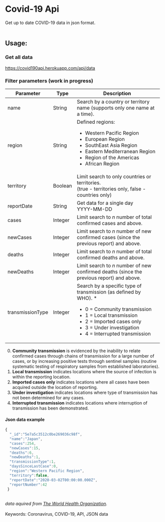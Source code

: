 # Covid-19 Api
Get up to date COVID-19 data in json format. <br><br>

## Usage:

### Get all data
https://covid190api.herokuapp.com/api/data

### Filter parameters (work in progress)
Parameter | Type | Description
------------ | ------------- | -------------
name | String | Search by a country or territory name (supports only one name at a time).
region | String | Defined regions: <ul><li>Western Pacific Region</li><li>European Region</li><li>SouthEast Asia Region</li><li>Eastern Mediterranean Region</li><li>Region of the Americas</li><li>African Region</li></ul>
territory | Boolean | Limit search to only countries or territories.<br>(true - territories only, false - countries only)
reportDate | String | Get data for a single day<br>YYYY-MM-DD
cases | Integer | Limit search to *n* number of total confirmed cases and above.
newCases | Integer | Limit search to *n* number of new confirmed cases (since the previous report) and above.
deaths | Integer | Limit search to *n* number of total confirmed deaths and above.
newDeaths | Integer |  Limit search to *n* number of new confirmed deaths (since the previous report) and above.
transmissionType | Integer | Search by a specific type of transmission (as defined by WHO). * <ul><li>0 = Community transmission</li><li>1 = Local transmission</li><li>2 = Imported cases only</li><li>3 = Under investigation</li><li>4 = Interrupted transmission</li></ul>

0. **Community transmission** is evidenced by the inability to relate confirmed cases through chains of transmission for a large number of cases, or by increasing positive tests through sentinel samples (routine systematic testing of respiratory samples from established laboratories).
1. **Local transmission** indicates locations where the source of infection is within the reporting location.
2. **Imported cases only** indicates locations where all cases have been acquired outside the location of reporting.
3. **Under investigation** indicates locations where type of transmission has not been determined for any cases.
4. **Interrupted transmission** indicates locations where interruption of transmission has been demonstrated.
#### Json data example
```javascript
{
  "_id":"5e7a5c3512c0be269036c98f",
  "name":"Japan",
  "cases":254,
  "newCases":15,
  "deaths":6,
  "newDeaths":1,
  "transmissionType":1,
  "daysSinceLastCase":0,
  "region":"Western Pacific Region",
  "territory":false,
  "reportDate":"2020-03-02T00:00:00.000Z",
  "reportNumber":42
 }
```
<br>*data aquired from [The World Health Organization](https://www.who.int/).* 
<br><br>Keywords: Coronavirus, COVID-19, API, JSON data
